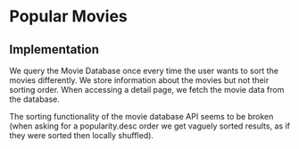 Popular Movies
==============


## Implementation
We query the Movie Database once every time the user wants to sort the movies differently.
We store information about the movies but not their sorting order.
When accessing a detail page, we fetch the movie data from the database.

The sorting functionality of the movie database API seems to be broken (when asking for a popularity.desc
order we get vaguely sorted results, as if they were sorted then locally shuffled).

